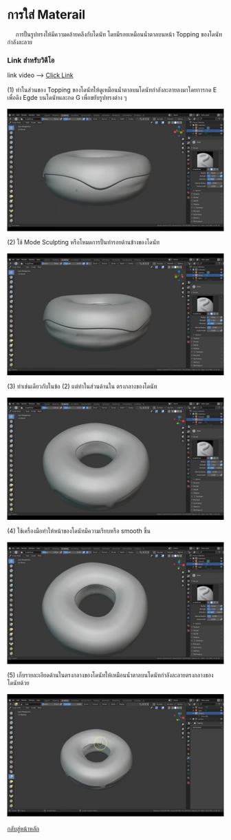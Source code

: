 # การใส่ Materail
&nbsp;&nbsp;&nbsp;&nbsp; การปั้นรูปทรงให้มีความคล้ายคลึงกับโดนัท โดยมีรอยเหมือนน้ำตาลบนหน้า Topping ของโดนัทกำลังละลาย
<br>

### Link สำหรับวิดีโอ
link video --> [Click Link](https://youtu.be/UfYux36iJyU)<br>
<br>
(1) ทำในส่วนของ Topping ของโดนัทให้ดูเหมือนน้ำตาลบนโดนัทกำลังละลายลงมาโดยการกด E เพื่อดึง Egde บนโดนัทและกด G เพื่อขยับรูปทรงต่าง ๆ <br>
<br>
<img src="image/materail/2.1.png"><br>

(2) ใช้ Mode Sculpting หรือโหมดการปั้นทำรอยด้านข้างของโดนัท <br>
<br>
<img src="image/materail/2.2.png"><br>

(3) ทำเช่นเดียวกับในข้อ (2) แต่ทำในส่วนด้านใน ตรงกลางของโดนัท <br>
<br>
<img src="image/materail/2.3.png"><br>

(4) ใช้เครื่องมือทำให้หน้าของโดนัทมีความเรียบหรือ smooth ขึ้น <br>
<br>
<img src="image/materail/2.4.png"><br>

(5) เก็บรายละเอียดด้านในตรงกลางของโดนัทให้เหมือนน้ำตาลบนโดนัทกำลังละลายตรงกลางของโดนัทด้วย <br>
<br>
<img src="image/materail/2.5.png"><br>
<br>
[กลับสู่หน้าหลัก](README.md)<br>
